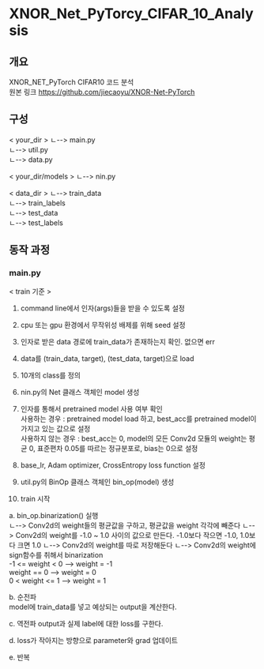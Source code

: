 # XNOR_Net_PyTorcy_CIFAR_10_Analysis

## 개요

XNOR_NET_PyTorch CIFAR10 코드 분석  
원본 링크 <https://github.com/jiecaoyu/XNOR-Net-PyTorch>  

## 구성

< your_dir >
ㄴ--> main.py  
ㄴ--> util.py  
ㄴ--> data.py

< your_dir/models >
ㄴ--> nin.py  

< data_dir >
ㄴ--> train_data  
ㄴ--> train_labels  
ㄴ--> test_data  
ㄴ--> test_labels  

## 동작 과정

### main.py  
< train 기준 >

1. command line에서 인자(args)들을 받을 수 있도록 설정  

2. cpu 또는 gpu 환경에서 무작위성 배제를 위해 seed 설정  

3. 인자로 받은 data 경로에 train_data가 존재하는지 확인. 없으면 err  

4. data를 (train_data, target), (test_data, target)으로 load  

5. 10개의 class를 정의  

6. nin.py의 Net 클래스 객체인 model 생성

7. 인자를 통해서 pretrained model 사용 여부 확인  
사용하는 경우 : pretrained model load 하고, best_acc를 pretrained model이 가지고 있는 값으로 설정  
사용하지 않는 경우 : best_acc는 0, model의 모든 Conv2d 모듈의 weight는 평균 0, 표준편차 0.05를 따르는 정규분포로, bias는 0으로 설정  

8. base_lr, Adam optimizer, CrossEntropy loss function 설정  

9. util.py의 BinOp 클래스 객체인 bin_op(model) 생성

10. train 시작

a. bin_op.binarization() 실행  
ㄴ--> Conv2d의 weight들의 평균값을 구하고, 평균값을 weight 각각에 빼준다
ㄴ--> Conv2d의 weight를 -1.0 ~ 1.0 사이의 값으로 만든다. -1.0보다 작으면 -1.0, 1.0보다 크면 1.0
ㄴ--> Conv2d의 weight를 따로 저장해둔다
ㄴ--> Conv2d의 weight에 sign함수를 취해서 binarization  
-1 <= weight < 0 --> weight = -1  
weight == 0 --> weight = 0  
0 < weight <= 1 --> weight = 1  

b. 순전파  
model에 train_data를 넣고 예상되는 output을 계산한다.

c. 역전파 
output과 실제 label에 대한 loss를 구한다.

d. loss가 작아지는 방향으로 parameter와 grad 업데이트  

e. 반복  


